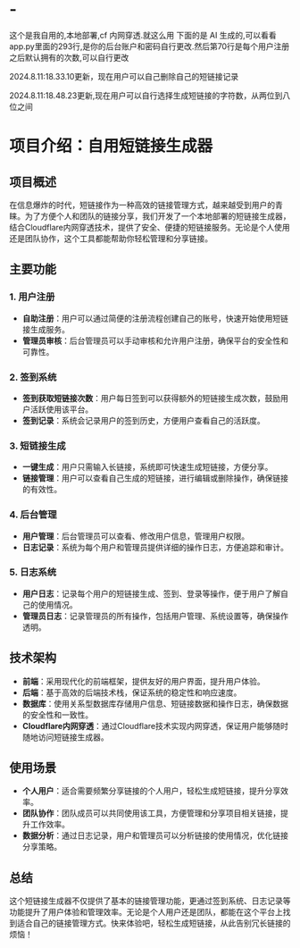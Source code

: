 # -
这个是我自用的,本地部署,cf 内网穿透.就这么用
下面的是 AI 生成的,可以看看
app.py里面的293行,是你的后台账户和密码自行更改.然后第70行是每个用户注册之后默认拥有的次数,可以自行更改

2024.8.11:18.33.10更新，现在用户可以自己删除自己的短链接记录

2024.8.11:18.48.23更新,现在用户可以自行选择生成短链接的字符数，从两位到八位之间
# 项目介绍：自用短链接生成器

## 项目概述
在信息爆炸的时代，短链接作为一种高效的链接管理方式，越来越受到用户的青睐。为了方便个人和团队的链接分享，我们开发了一个本地部署的短链接生成器，结合Cloudflare内网穿透技术，提供了安全、便捷的短链接服务。无论是个人使用还是团队协作，这个工具都能帮助你轻松管理和分享链接。

## 主要功能

### 1. 用户注册
- **自助注册**：用户可以通过简便的注册流程创建自己的账号，快速开始使用短链接生成服务。
- **管理员审核**：后台管理员可以手动审核和允许用户注册，确保平台的安全性和可靠性。

### 2. 签到系统
- **签到获取短链接次数**：用户每日签到可以获得额外的短链接生成次数，鼓励用户活跃使用该平台。
- **签到记录**：系统会记录用户的签到历史，方便用户查看自己的活跃度。

### 3. 短链接生成
- **一键生成**：用户只需输入长链接，系统即可快速生成短链接，方便分享。
- **链接管理**：用户可以查看自己生成的短链接，进行编辑或删除操作，确保链接的有效性。

### 4. 后台管理
- **用户管理**：后台管理员可以查看、修改用户信息，管理用户权限。
- **日志记录**：系统为每个用户和管理员提供详细的操作日志，方便追踪和审计。

### 5. 日志系统
- **用户日志**：记录每个用户的短链接生成、签到、登录等操作，便于用户了解自己的使用情况。
- **管理员日志**：记录管理员的所有操作，包括用户管理、系统设置等，确保操作透明。

## 技术架构
- **前端**：采用现代化的前端框架，提供友好的用户界面，提升用户体验。
- **后端**：基于高效的后端技术栈，保证系统的稳定性和响应速度。
- **数据库**：使用关系型数据库存储用户信息、短链接数据和操作日志，确保数据的安全性和一致性。
- **Cloudflare内网穿透**：通过Cloudflare技术实现内网穿透，保证用户能够随时随地访问短链接生成器。

## 使用场景
- **个人用户**：适合需要频繁分享链接的个人用户，轻松生成短链接，提升分享效率。
- **团队协作**：团队成员可以共同使用该工具，方便管理和分享项目相关链接，提升工作效率。
- **数据分析**：通过日志记录，用户和管理员可以分析链接的使用情况，优化链接分享策略。

## 总结
这个短链接生成器不仅提供了基本的链接管理功能，更通过签到系统、日志记录等功能提升了用户体验和管理效率。无论是个人用户还是团队，都能在这个平台上找到适合自己的链接管理方式。快来体验吧，轻松生成短链接，从此告别冗长链接的烦恼！
